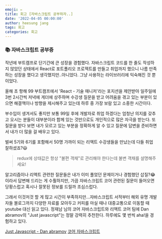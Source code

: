 ```yaml
---
emoji: ✏️
title: 회고 [자바스크립트 공부하자..]
date: '2022-04-05 00:00:00'
author: heesung jang
tags: 회고
categories: 회고
---
```


### 📚 자바스크립트 공부중

작년에 부트캠프로 단기간에 큰 성장을 경험했다. 자바스크립트 코드를 한 줄도 작성하지 않았던 상태에서 React로 포트폴리오 프로젝트를 만들고 취업까지 했으니 나름 만족하는 성장을 했다고 생각했지만..아니었다. 그냥 사용하는 라이브러리에 익숙해진 것 뿐이었다.

올해 초 항해 99 부트캠프에서 'React - 기술 매니저'라는 포지션을 제안받아 일주일에 3번 2시간씩 저녁에 게더에 상주하며 수강생 질문을 받고 어려움을 겪고 있는 부분이 있으면 해결책이나 방향을 제시해주고 있는데 하루 중 가장 보람 있고 소중한 시간이다.

부수입이 생겨서도 좋지만 보통 99일 후에 개발자로 취업 하겠다는 엄청난 의지를 갖추고 오시는 분들이 대부분이라 함께 있는 것만으로도 개인적으로 많은 자극을 받는다. 또 질문을 받다 보면 내가 모르고 있는 부분을 정확하게 알 수 있고 질문에 답변을 준비하면서 내가 더 많을 걸 배우고 있다.

벌써 5기와 6기를 포함해서 50명 가까이 되는 리액트 수강생들을 만났는데 다들 취업 잘하셨죠?😃

> redux에 상태값은 항상 "불편 객채"로 관리해야 한다는데 불변 객채를 설명해주세요!

알고리즘이나 리액트 관련한 질문들은 내가 이미 풀었던 문제이거나 경험했던 삽질?😂 이라서 답변해 드리는 게 수훨하지만, 가끔 자바스크립트 코어 관련된 질문이 들어오면 당황스럽고 혹시나 잘못된 정보를 드릴까 조심스럽다.

그래서 이것저것 할 게 많고 시간이 부족하지만...자바스크립트 서적부터 해외 유명 개발자들 블로그까지 다양한 자료를 모아두고 커피를 마실 때나 대중교통으로 이동할 때 youtube 대신 읽고 있다. 정재남 님의 코어 자바스크립트와 리액트 코어 팀에 Dan abramov의 "Just javascript"는 정말 강력히 추천한다. 하루에도 몇 번씩 aha!을 경험하고 있다.

[Just Javascript - Dan abramov](https://justjavascript.com/learn)
[코어 자바스크립트](http://www.yes24.com/Product/Goods/78586788)
